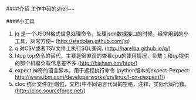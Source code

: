 ####介绍
工作中码的shell~~

####小工具
1. jq 是一个JSON格式信息处理命令，处理json数据接口的时候，经常用到的小工具，灰常方便~ (http://stedolan.github.com/jq)
2. q 对CSV或者TSV文件上执行SQL查询. (http://harelba.github.io/q/)
3. htop top命令的替代，主要是很直观的查看cpu的使用情况，负载；和op提供的那个机器负载信息差不多.(http://hisham.hm/htop/)
4. expect 神奇的语言脚本，用于远程执行命令 (python版本的expect-Pexpect: http://www.ibm.com/developerworks/cn/linux/l-cn-pexpect1/)
5. cloc 统计文件(压缩包，文档)中不同语言代码的空格，注释，实际代码行数。(http://cloc.sourceforge.net/)
